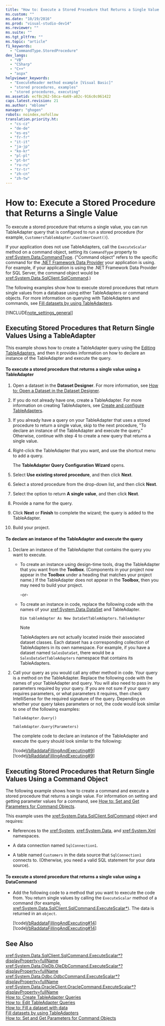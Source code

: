 ```yaml
---
title: "How to: Execute a Stored Procedure that Returns a Single Value | testtitle"
ms.custom: ""
ms.date: "10/19/2016"
ms.prod: "visual-studio-dev14"
ms.reviewer: ""
ms.suite: ""
ms.tgt_pltfrm: ""
ms.topic: "article"
f1_keywords: 
  - "CommandType.StoredProcedure"
dev_langs: 
  - "VB"
  - "CSharp"
  - "C++"
  - "aspx"
helpviewer_keywords: 
  - "ExecuteReader method example [Visual Basic]"
  - "stored procedures, examples"
  - "stored procedures, executing"
ms.assetid: ecf8c262-58ca-4a69-a82c-916c0c061422
caps.latest.revision: 21
ms.author: "mblome"
manager: "ghogen"
robots: noindex,nofollow
translation.priority.ht: 
  - "cs-cz"
  - "de-de"
  - "es-es"
  - "fr-fr"
  - "it-it"
  - "ja-jp"
  - "ko-kr"
  - "pl-pl"
  - "pt-br"
  - "ru-ru"
  - "tr-tr"
  - "zh-cn"
  - "zh-tw"
---
```

# How to: Execute a Stored Procedure that Returns a Single Value
To execute a stored procedure that returns a single value, you can run TableAdapter query that is configured to run a stored procedure (for example, `CustomersTableAdapter.CustomerCount()`).  
  
 If your application does not use TableAdapters, call the `ExecuteScalar` method on a command object, setting its `CommandType` property to <xref:System.Data.CommandType>. ("Command object" refers to the specific command for the [.NET Framework Data Provider](../Topic/.NET%20Framework%20Data%20Providers.md) your application is using. For example, if your application is using the .NET Framework Data Provider for SQL Server, the command object would be <xref:System.Data.SqlClient.SqlCommand>.)  
  
 The following examples show how to execute stored procedures that return single values from a database using either TableAdapters or command objects. For more information on querying with TableAdapters and commands, see [Fill datasets by using TableAdapters](../data-tools/fill-datasets-by-using-tableadapters.md).  
  
 [!INCLUDE[note_settings_general](../data-tools/includes/note_settings_general_md.md)]  
  
## Executing Stored Procedures that Return Single Values Using a TableAdapter  
 This example shows how to create a TableAdapter query using the [Editing TableAdapters](../data-tools/editing-tableadapters.md), and then it provides information on how to declare an instance of the TableAdapter and execute the query.  
  
#### To execute a stored procedure that returns a single value using a TableAdapter  
  
1.  Open a dataset in the **Dataset Designer**. For more information, see [How to: Open a Dataset in the Dataset Designer](../Topic/How%20to:%20Open%20a%20Dataset%20in%20the%20Dataset%20Designer.md).  
  
2.  If you do not already have one, create a TableAdapter. For more information on creating TableAdapters, see [Create and configure TableAdapters](../data-tools/create-and-configure-tableadapters.md).  
  
3.  If you already have a query on your TableAdapter that uses a stored procedure to return a single value, skip to the next procedure, "To declare an instance of the TableAdapter and execute the query." Otherwise, continue with step 4 to create a new query that returns a single value.  
  
4.  Right-click the TableAdapter that you want, and use the shortcut menu to add a query.  
  
     The **TableAdapter Query Configuration Wizard** opens.  
  
5.  Select **Use existing stored procedure**, and then click **Next**.  
  
6.  Select a stored procedure from the drop-down list, and then click **Next**.  
  
7.  Select the option to return **A single value**, and then click **Next**.  
  
8.  Provide a name for the query.  
  
9. Click **Next** or **Finish** to complete the wizard; the query is added to the TableAdapter.  
  
10. Build your project.  
  
#### To declare an instance of the TableAdapter and execute the query  
  
1.  Declare an instance of the TableAdapter that contains the query you want to execute.  
  
    -   To create an instance using design-time tools, drag the TableAdapter that you want from the **Toolbox**. (Components in your project now appear in the **Toolbox** under a heading that matches your project name.) If the TableAdapter does not appear in the **Toolbox**, then you may need to build your project.  
  
         -or-  
  
    -   To create an instance in code, replace the following code with the names of your <xref:System.Data.DataSet> and TableAdapter.  
  
         `Dim tableAdapter As New DataSetTableAdapters.TableAdapter`  
  
        > [!NOTE]
        >  TableAdapters are not actually located inside their associated dataset classes. Each dataset has a corresponding collection of TableAdapters in its own namespace. For example, if you have a dataset named `SalesDataSet`, there would be a `SalesDataSetTableAdapters` namespace that contains its TableAdapters.  
  
2.  Call your query as you would call any other method in code. Your query is a method on the TableAdapter. Replace the following code with the names of your TableAdapter and query. You will also need to pass in any parameters required by your query. If you are not sure if your query requires parameters, or what parameters it requires, then check IntelliSense for the required signature of the query. Depending on whether your query takes parameters or not, the code would look similar to one of the following examples:  
  
     `TableAdapter.Query()`  
  
     `TableAdapter.Query(Parameters)`  
  
     The complete code to declare an instance of the TableAdapter and execute the query should look similar to the following:  
  
     [!code[VbRaddataFillingAndExecuting#9](../data-tools/codesnippet/CSharp/how-to--execute-a-stored-procedure-that-returns-a-single-value_1.cs)]
[!code[VbRaddataFillingAndExecuting#9](../data-tools/codesnippet/VisualBasic/how-to--execute-a-stored-procedure-that-returns-a-single-value_1.vb)]  
  
## Executing Stored Procedures that Return Single Values Using a Command Object  
 The following example shows how to create a command and execute a stored procedure that returns a single value. For information on setting and getting parameter values for a command, see [How to: Set and Get Parameters for Command Objects](../Topic/How%20to:%20Set%20and%20Get%20Parameters%20for%20Command%20Objects.md).  
  
 This example uses the <xref:System.Data.SqlClient.SqlCommand> object and requires:  
  
-   References to the <xref:System>, <xref:System.Data>, and <xref:System.Xml> namespaces.  
  
-   A data connection named `SqlConnection1`.  
  
-   A table named `Customers` in the data source that `SqlConnection1` connects to. (Otherwise, you need a valid SQL statement for your data source).  
  
#### To execute a stored procedure that returns a single value using a DataCommand  
  
-   Add the following code to a method that you want to execute the code from. You return single values by calling the `ExecuteScalar` method of a command (for example, <xref:System.Data.SqlClient.SqlCommand.ExecuteScalar*>). The data is returned in an `object`.  
  
     [!code[VbRaddataFillingAndExecuting#14](../data-tools/codesnippet/CSharp/how-to--execute-a-stored-procedure-that-returns-a-single-value_2.cs)]
[!code[VbRaddataFillingAndExecuting#14](../data-tools/codesnippet/VisualBasic/how-to--execute-a-stored-procedure-that-returns-a-single-value_2.vb)]  
  
## See Also  
 <xref:System.Data.SqlClient.SqlCommand.ExecuteScalar*?displayProperty=fullName>   
 <xref:System.Data.OleDb.OleDbCommand.ExecuteScalar*?displayProperty=fullName>   
 <xref:System.Data.Odbc.OdbcCommand.ExecuteScalar*?displayProperty=fullName>   
 <xref:System.Data.OracleClient.OracleCommand.ExecuteScalar*?displayProperty=fullName>   
 [How to: Create TableAdapter Queries](../data-tools/how-to--create-tableadapter-queries.md)   
 [How to: Edit TableAdapter Queries](../data-tools/how-to--edit-tableadapter-queries.md)   
 [How to: Fill a dataset with data](../data-tools/how-to--fill-a-dataset-with-data.md)   
 [Fill datasets by using TableAdapters](../data-tools/fill-datasets-by-using-tableadapters.md)   
 [How to: Set and Get Parameters for Command Objects](../Topic/How%20to:%20Set%20and%20Get%20Parameters%20for%20Command%20Objects.md)